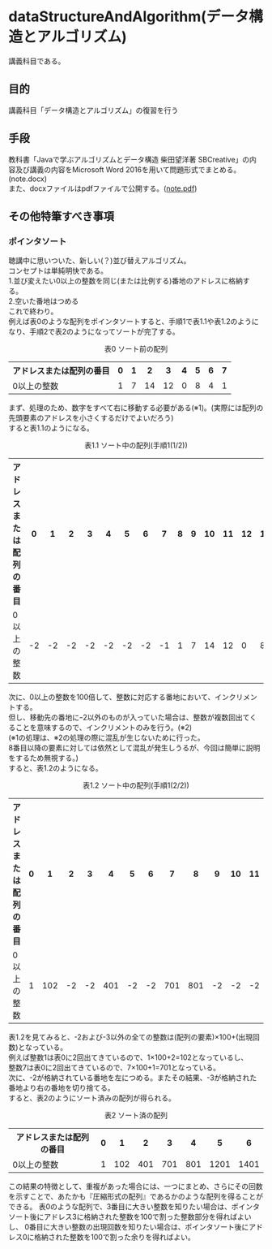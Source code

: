 ﻿# dataStructureAndAlgorithm(データ構造とアルゴリズム)
講義科目である。
## 目的
講義科目「データ構造とアルゴリズム」の復習を行う  
## 手段
教科書「Javaで学ぶアルゴリズムとデータ構造 柴田望洋著 SBCreative」の内容及び講義の内容をMicrosoft Word 2016を用いて問題形式でまとめる。(note.docx)  
また、docxファイルはpdfファイルで公開する。([note.pdf](https://github.com/17ec084/grade2-2/raw/master/dataStructureAndAlgorithm/note.pdf))
## その他特筆すべき事項

### ポインタソート
聴講中に思いついた、新しい(？)並び替えアルゴリズム。  
コンセプトは単純明快である。  
1.並び変えたい0以上の整数を同じ(または比例する)番地のアドレスに格納する。  
2.空いた番地はつめる  
これで終わり。  
例えば表0のような配列をポインタソートすると、手順1で表1.1や表1.2のようになり、手順2で表2のようになってソートが完了する。  
<Div Align="center">表0 ソート前の配列  
<table>
  <tr>
    <th>アドレスまたは配列の番目</th>
    <th>0</th>
    <th>1</th>
    <th>2</th>
    <th>3</th>
    <th>4</th>
    <th>5</th>
    <th>6</th>
    <th>7</th>
  </tr>
  <tr>
    <td>0以上の整数</td>
    <td>1</td>
    <td>7</td>
    <td>14</td>
    <td>12</td>
    <td>0</td>
    <td>8</td>
    <td>4</td>
    <td>1</td>
  </tr>
</table></Div>  

まず、処理のため、数字をすべて右に移動する必要がある(※1)。(実際には配列の先頭要素のアドレスを小さくするだけでよいだろう)  
すると表1.1のようになる。
<Div Align="center">表1.1 ソート中の配列(手順1(1/2))
<table>
  <tr>
    <th>アドレスまたは配列の番目</th>
    <th>0</th>
    <th>1</th>
    <th>2</th>
    <th>3</th>
    <th>4</th>
    <th>5</th>
    <th>6</th>
    <th>7</th>
    <th>8</th>
    <th>9</th>
    <th>10</th>
    <th>11</th>
    <th>12</th>
    <th>13</th>
    <th>14</th>
    <th>15</th>
  </tr>
  <tr>
    <td>0以上の整数</td>
    <td>-2</td>
    <td>-2</td>
    <td>-2</td>
    <td>-2</td>
    <td>-2</td>
    <td>-2</td>
    <td>-2</td>
    <td>-1</td>
    <td>1</td>
    <td>7</td>
    <td>14</td>
    <td>12</td>
    <td>0</td>
    <td>8</td>
    <td>4</td>
    <td>1</td>
  </tr>
</table></Div>  

次に、0以上の整数を100倍して、整数に対応する番地において、インクリメントする。  
但し、移動先の番地にｰ2以外のものが入っていた場合は、整数が複数回出てくることを意味するので、インクリメントのみを行う。(※2)  
(※1の処理は、※2の処理の際に混乱が生じないために行った。  
8番目以降の要素に対しては依然として混乱が発生しうるが、今回は簡単に説明をするため無視する。)  
すると、表1.2のようになる。  
<Div Align="center">表1.2 ソート中の配列(手順1(2/2)) 
<table>
  <tr>
    <th>アドレスまたは配列の番目</th>
    <th>0</th>
    <th>1</th>
    <th>2</th>
    <th>3</th>
    <th>4</th>
    <th>5</th>
    <th>6</th>
    <th>7</th>
    <th>8</th>
    <th>9</th>
    <th>10</th>
    <th>11</th>
    <th>12</th>
    <th>13</th>
    <th>14</th>
    <th>15</th>
  </tr>
  <tr>
    <td>0以上の整数</td>
    <td>1</td>
    <td>102</td>
    <td>-2</td>
    <td>-2</td>
    <td>401</td>
    <td>-2</td>
    <td>-2</td>
    <td>701</td>
    <td>801</td>
    <td>-2</td>
    <td>-2</td>
    <td>-2</td>
    <td>1201</td>
    <td>-2</td>
    <td>1401</td>
    <td>-3</td>
  </tr>
</table></Div>  

表1.2を見てみると、-2および-3以外の全ての整数は(配列の要素)×100+(出現回数)となっている。  
例えば整数1は表0に2回出てきているので、1×100+2=102となっているし、  
整数7は表0に2回出てきているので、7×100+1=701となっている。  
次に、-2が格納されている番地を左につめる。またその結果、-3が格納された番地より右の番地を切り捨てる。  
すると、表2のようにソート済みの配列が得られる。  
<Div Align="center">表2 ソート済の配列
<table>
  <tr>
    <th>アドレスまたは配列の番目</th>
    <th>0</th>
    <th>1</th>
    <th>2</th>
    <th>3</th>
    <th>4</th>
    <th>5</th>
    <th>6</th>
  </tr>
  <tr>
    <td>0以上の整数</td>
    <td>1</td>
    <td>102</td>
    <td>401</td>
    <td>701</td>
    <td>801</td>
    <td>1201</td>
    <td>1401</td>
  </tr>
</table></Div>
この結果の特徴として、重複があった場合には、一つにまとめ、さらにその回数を示すことで、あたかも『圧縮形式の配列』であるかのような配列を得ることができる。  
表0のような配列で、3番目に大きい整数を知りたい場合は、ポインタソート後にアドレス3に格納された整数を100で割った整数部分を得ればよいし、
0番目に大きい整数の出現回数を知りたい場合は、ポインタソート後にアドレス0に格納された整数を100で割った余りを得ればよい。  

